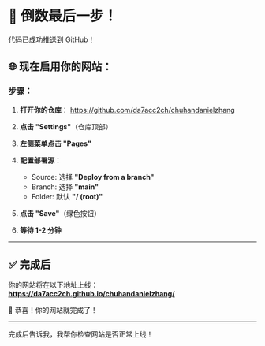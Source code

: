 # 🎉 倒数最后一步！

代码已成功推送到 GitHub！

## 🌐 现在启用你的网站：

### 步骤：

1. **打开你的仓库**：
   https://github.com/da7acc2ch/chuhandanielzhang

2. **点击 "Settings"**（仓库顶部）

3. **左侧菜单点击 "Pages"**

4. **配置部署源**：
   - Source: 选择 **"Deploy from a branch"**
   - Branch: 选择 **"main"**
   - Folder: 默认 **"/ (root)"**

5. **点击 "Save"**（绿色按钮）

6. **等待 1-2 分钟**

---

## ✅ 完成后

你的网站将在以下地址上线：
**https://da7acc2ch.github.io/chuhandanielzhang/**

🎉 恭喜！你的网站就完成了！

---

完成后告诉我，我帮你检查网站是否正常上线！

